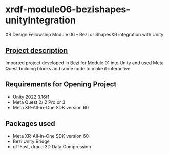 # xrdf-module06-bezishapes-unityIntegration
XR Design Fellowship Module 06 - Bezi or ShapesXR integration with Unity

## [Project description](https://tiagomms.github.io/xr-portfolio/xr-design-fellowship-module-06-assign/)

Imported project developed in Bezi for Module 01 into Unity and used Meta Quest building blocks and some code to make it interactive.

## Requirements for Opening Project
- Unity 2022.3.16f1
- Meta Quest 2/ 2 Pro or 3
- Meta XR-All-in-One SDK version 60

## Packages used 
- Meta XR-All-in-One SDK version 60
- Bezi Unity Bridge
- glTFast, draco 3D Data Compression
